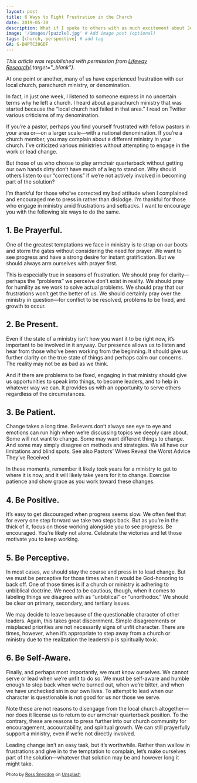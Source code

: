 ```yaml
---
layout: post
title: 6 Ways to Fight Frustration in the Church
date: 2019-05-30
description: What if I spoke to others with as much excitement about Jesus as I do about a host of other things? # Add post description (optional)
image: '/images/[puzzle].jpg' # Add image post (optional)
tags: [church, perspective] # add tag
GA: G-DHPTC39GDF
---
```

*This article was republished with permission from [Lifeway Research](https://research.lifeway.com/2019/05/13/be-part-of-the-solution/){:target="_blank"}.*

At one point or another, many of us have experienced frustration with our local church, parachurch ministry, or denomination.

In fact, in just one week, I listened to someone express in no uncertain terms why he left a church. I heard about a parachurch ministry that was started because the “local church had failed in that area.” I read on Twitter various criticisms of my denomination.

If you’re a pastor, perhaps you find yourself frustrated with fellow pastors in your area or—on a larger scale—with a national denomination. If you’re a church member, you may complain about a different ministry in your church. I’ve criticized various ministries without attempting to engage in the work or lead change.

But those of us who choose to play armchair quarterback without getting our own hands dirty don’t have much of a leg to stand on. Why should others listen to our “corrections” if we’re not actively involved in becoming part of the solution?

I’m thankful for those who’ve corrected my bad attitude when I complained and encouraged me to press in rather than dislodge. I’m thankful for those who engage in ministry amid frustrations and setbacks. I want to encourage you with the following six ways to do the same.

## 1. Be Prayerful.

One of the greatest temptations we face in ministry is to strap on our boots and storm the gates without considering the need for prayer. We want to see progress and have a strong desire for instant gratification. But we should always arm ourselves with prayer first.

This is especially true in seasons of frustration. We should pray for clarity—perhaps the “problems” we perceive don’t exist in reality. We should pray for humility as we work to solve actual problems. We should pray that our frustrations won’t get the better of us. We should certainly pray over the ministry in question—for conflict to be resolved, problems to be fixed, and growth to occur.

## 2. Be Present.

Even if the state of a ministry isn’t how you want it to be right now, it’s important to be involved in it anyway. Our presence allows us to listen and hear from those who’ve been working from the beginning. It should give us further clarity on the true state of things and perhaps calm our concerns. The reality may not be as bad as we think.

And if there are problems to be fixed, engaging in that ministry should give us opportunities to speak into things, to become leaders, and to help in whatever way we can. It provides us with an opportunity to serve others regardless of the circumstances.

## 3. Be Patient.

Change takes a long time. Believers don’t always see eye to eye and emotions can run high when we’re discussing topics we deeply care about. Some will not want to change. Some may want different things to change. And some may simply disagree on methods and strategies. We all have our limitations and blind spots.
See also  Pastors’ Wives Reveal the Worst Advice They’ve Received

In these moments, remember it likely took years for a ministry to get to where it is now, and it will likely take years for it to change. Exercise patience and show grace as you work toward these changes.

## 4. Be Positive.

It’s easy to get discouraged when progress seems slow. We often feel that for every one step forward we take two steps back. But as you’re in the thick of it, focus on those working alongside you to see progress. Be encouraged. You’re likely not alone. Celebrate the victories and let those motivate you to keep working.

## 5. Be Perceptive.

In most cases, we should stay the course and press in to lead change. But we must be perceptive for those times when it would be God-honoring to back off. One of those times is if a church or ministry is adhering to unbiblical doctrine. We need to be cautious, though, when it comes to labeling things we disagree with as “unbiblical” or “unorthodox.” We should be clear on primary, secondary, and tertiary issues.

We may decide to leave because of the questionable character of other leaders. Again, this takes great discernment. Simple disagreements or misplaced priorities are not necessarily signs of unfit character. There are times, however, when it’s appropriate to step away from a church or ministry due to the realization the leadership is spiritually toxic.

## 6. Be Self-Aware.

Finally, and perhaps most importantly, we must know ourselves. We cannot serve or lead when we’re unfit to do so. We must be self-aware and humble enough to step back when we’re burned out, when we’re bitter, and when we have unchecked sin in our own lives. To attempt to lead when our character is questionable is not good for us nor those we serve.

Note these are not reasons to disengage from the local church altogether—nor does it license us to return to our armchair quarterback position. To the contrary, these are reasons to press further into our church community for encouragement, accountability, and spiritual growth. We can still prayerfully support a ministry, even if we’re not directly involved.

Leading change isn’t an easy task, but it’s worthwhile. Rather than wallow in frustrations and give in to the temptation to complain, let’s make ourselves part of the solution—whatever that solution may be and however long it might take.

<sub>Photo by <a href="https://unsplash.com/@rosssneddon?utm_content=creditCopyText&utm_medium=referral&utm_source=unsplash">Ross Sneddon</a> on <a href="https://unsplash.com/photos/person-holding-jigsaw-puzzle-piece-sWlDOWk0Jp8?utm_content=creditCopyText&utm_medium=referral&utm_source=unsplash">Unsplash</a></sub>
  